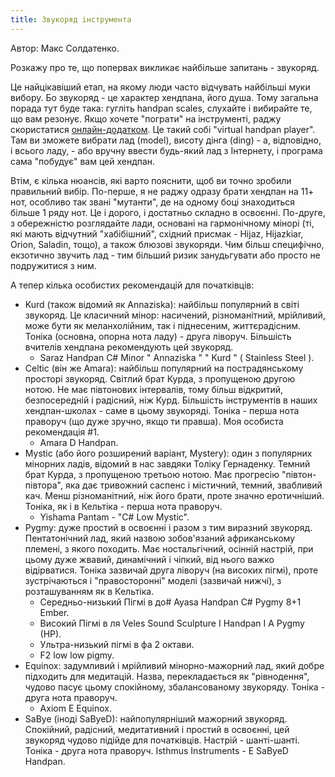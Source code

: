 ```yaml
---
title: Звукоряд інструмента
---
```


Автор: Макс Солдатенко.

Розкажу про те, що попервах викликає найбільше запитань - звукоряд.

Це найцікавіший етап, на якому люди часто відчувать найбільші муки вибору. Бо звукоряд - це характер хендпана, його душа. Тому загальна порада тут буде така: гугліть handpan scales, слухайте і вибирайте те, що вам резонує. Якщо хочете "пограти" на інструменті, раджу скористатися [онлайн-додатком](https://handpaner.com/). Це такий собі "virtual handpan player". Там ви зможете вибрати лад (model), висоту дінга (ding) - а, відповідно, і всього ладу, - або вручну ввести будь-який лад з Інтернету, і програма сама "побудує" вам цей хендпан.

Втім, є кілька нюансів, які варто пояснити, щоб ви точно зробили правильний вибір. По-перше, я не раджу одразу брати хендпан на 11+ нот, особливо так звані "мутанти", де на одному боці знаходиться більше 1 ряду нот. Це і дорого, і достатньо складно в освоєнні. По-друге, з обережністю розглядайте лади, основані на гармонічному мінорі (ті, які мають відчутний "хабібішний", східний присмак - Hijaz, Hijazkiar, Orion, Saladin, тощо), а також блюзові звукоряди. Чим більш специфічно, екзотично звучить лад - тим більший ризик занудьгувати або просто не подружитися з ним.

А тепер кілька особистих рекомендацій для початківців:

- Kurd (також відомий як Annaziska): найбільш популярний в світі звукоряд. Це класичний мінор: насичений, різноманітний, мрійливий, може бути як меланхолійним, так і піднесеним, життєрадісним. Тоніка (основна, опорна нота ладу) - друга ліворуч. Більшість вчителів хендпана рекомендують цей звукоряд.
  - Saraz Handpan C# Minor " Annaziska " " Kurd " ( Stainless Steel ).
- Celtic (він же Amara): найбільш популярний на пострадянському просторі звукоряд. Світлий брат Курда, з пропущеною другою нотою. Не має півтонових інтервалів, тому більш відкритий, безпосередній і радісний, ніж Курд. Більшість інструментів в наших хендпан-школах - саме в цьому звукоряді. Тоніка - перша нота праворуч (що дуже зручно, якщо ти правша). Моя особиста рекомендація #1.
  - Amara D Handpan.
- Mystic (або його розширений варіант, Mystery): один з популярних мінорних ладів, відомий в нас завдяки Толіку Гернаденку. Темний брат Курда, з пропущеною третьою нотою. Має прогресію "півтон-півтора", яка дає тривожний саспенс і містичний, темний, звабливий кач. Менш різноманітний, ніж його брати, проте значно еротичніший. Тоніка, як і в Кельтіка - перша нота праворуч.
  - Yishama Pantam - "C# Low Mystic".
- Pygmy: дуже простий в освоєнні і разом з тим виразний звукоряд. Пентатонічний лад, який назвою зобов'язаний африканському племені, з якого походить. Має ностальгічний, осінній настрій, при цьому дуже жвавий, динамічний і чіпкий, від нього важко відірватися. Тоніка зазвичай друга ліворуч (на високих пігмі), проте зустрічаються і "правосторонні" моделі (зазвичай нижчі), з розташуванням як в Кельтіка.
  - Середньо-низький Пігмі в до# Ayasa Handpan C# Pygmy 8+1 Ember.
  - Високий Пігмі в ля Veles Sound Sculpture I Handpan I A Pygmy (HP).
  - Ультра-низький пігмі в фа 2 октави.
  - F2 low low pigmy.
- Equinox: задумливий і мрійливий мінорно-мажорний лад, який добре підходить для медитацій. Назва, перекладається як "рівнодення", чудово пасує цьому спокійному, збалансованому звукоряду. Тоніка - друга нота праворуч.
  - Axiom E Equinox.
- SaBye (іноді SaByeD): найпопулярніший мажорний звукоряд. Спокійний, радісний, медитативний і простий в освоєнні, цей звукоряд чудово підійде для початківців. Настрій - шанті-шанті. Тоніка - друга нота праворуч.
Isthmus Instruments - E SaByeD Handpan.

